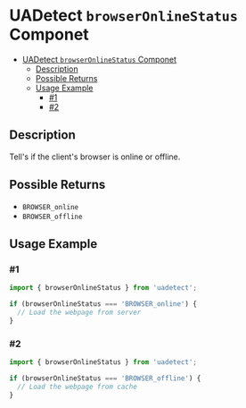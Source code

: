 # UADetect `browserOnlineStatus` Componet

- [UADetect `browserOnlineStatus` Componet](#uadetect-browseronlinestatus-componet)
  - [Description](#description)
  - [Possible Returns](#possible-returns)
  - [Usage Example](#usage-example)
    - [#1](#1)
    - [#2](#2)

## Description

Tell's if the client's browser is online or offline.

## Possible Returns

- `BROWSER_online`
- `BROWSER_offline`

## Usage Example

### #1

```js
import { browserOnlineStatus } from 'uadetect';

if (browserOnlineStatus === 'BROWSER_online') {
  // Load the webpage from server
}
```

### #2

```js
import { browserOnlineStatus } from 'uadetect';

if (browserOnlineStatus === 'BROWSER_offline') {
  // Load the webpage from cache
}
```